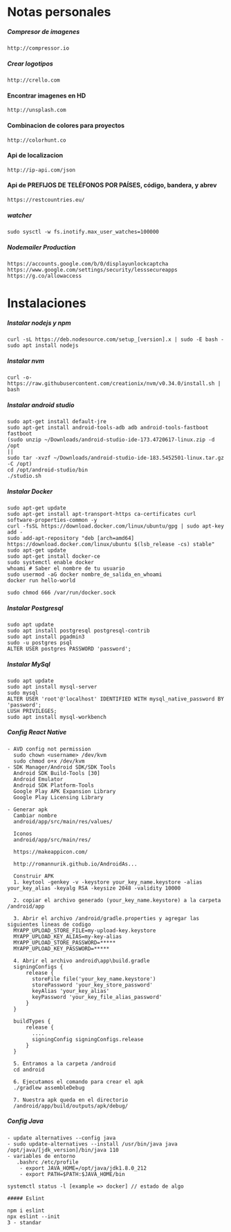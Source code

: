 # Notas personales

##### Compresor de imagenes
```
http://compressor.io
```

##### Crear logotipos
```
http://crello.com
```

#### Encontrar imagenes en HD
```
http://unsplash.com
```

#### Combinacion de colores para proyectos
```
http://colorhunt.co
```

#### Api de localizacion 
```
http://ip-api.com/json
```

#### Api de PREFIJOS DE TELÉFONOS POR PAÍSES, código, bandera, y abrev 
```
https://restcountries.eu/ 
```



##### watcher
```
sudo sysctl -w fs.inotify.max_user_watches=100000
```

##### Nodemailer Production
```
https://accounts.google.com/b/0/displayunlockcaptcha
https://www.google.com/settings/security/lesssecureapps
https://g.co/allowaccess
```


# Instalaciones

##### Instalar nodejs y npm
```
curl -sL https://deb.nodesource.com/setup_[version].x | sudo -E bash -
sudo apt install nodejs
```

##### Instalar nvm
```
curl -o- https://raw.githubusercontent.com/creationix/nvm/v0.34.0/install.sh | bash
```

##### Instalar android studio
```
sudo apt-get install default-jre
sudo apt-get install android-tools-adb adb android-tools-fastboot fastboot
(sudo unzip ~/Downloads/android-studio-ide-173.4720617-linux.zip -d /opt
||
sudo tar -xvzf ~/Downloads/android-studio-ide-183.5452501-linux.tar.gz -C /opt)
cd /opt/android-studio/bin
./studio.sh
```

##### Instalar Docker

```
sudo apt-get update
sudo apt-get install apt-transport-https ca-certificates curl software-properties-common -y
curl -fsSL https://download.docker.com/linux/ubuntu/gpg | sudo apt-key add -
sudo add-apt-repository "deb [arch=amd64] https://download.docker.com/linux/ubuntu $(lsb_release -cs) stable"
sudo apt-get update
sudo apt-get install docker-ce
sudo systemctl enable docker
whoami # Saber el nombre de tu usuario
sudo usermod -aG docker nombre_de_salida_en_whoami
docker run hello-world

sudo chmod 666 /var/run/docker.sock
```

##### Instalar Postgresql
```
sudo apt update
sudo apt install postgresql postgresql-contrib
sudo apt install pgadmin3
sudo -u postgres psql
ALTER USER postgres PASSWORD 'password';
```

##### Instalar MySql
```
sudo apt update
sudo apt install mysql-server
sudo mysql
ALTER USER 'root'@'localhost' IDENTIFIED WITH mysql_native_password BY 'password';
LUSH PRIVILEGES;
sudo apt install mysql-workbench
```

##### Config React Native 
```
- AVD config not permission
  sudo chown <username> /dev/kvm
  sudo chmod o+x /dev/kvm
- SDK Manager/Android SDK/SDK Tools
  Android SDK Build-Tools [30]
  Android Emulator
  Android SDK Platform-Tools
  Google Play APK Expansion Library
  Google Play Licensing Library
  
- Generar apk
  Cambiar nombre
  android/app/src/main/res/values/

  Iconos
  android/app/src/main/res/

  https://makeappicon.com/​

  http://romannurik.github.io/AndroidAs...​

  Construir APK
  1. keytool -genkey -v -keystore your_key_name.keystore -alias your_key_alias -keyalg RSA -keysize 2048 -validity 10000

  2. copiar el archivo generado (your_key_name.keystore) a la carpeta /android/app 

  3. Abrir el archivo /android/gradle.properties y agregar las siguientes lineas de codigo
  MYAPP_UPLOAD_STORE_FILE=my-upload-key.keystore
  MYAPP_UPLOAD_KEY_ALIAS=my-key-alias
  MYAPP_UPLOAD_STORE_PASSWORD=*****
  MYAPP_UPLOAD_KEY_PASSWORD=*****

  4. Abrir el archivo android\app\build.gradle 
  signingConfigs {
      release {
        storeFile file('your_key_name.keystore')
        storePassword 'your_key_store_password'
        keyAlias 'your_key_alias'
        keyPassword 'your_key_file_alias_password'
      }
  }

  buildTypes {
      release {
        ....
        signingConfig signingConfigs.release
      }
  }

  5. Entramos a la carpeta /android
  cd android

  6. Ejecutamos el comando para crear el apk
  ./gradlew assembleDebug

  7. Nuestra apk queda en el directorio
  /android/app/build/outputs/apk/debug/
```



##### Config Java
```
- update alternatives --config java
- sudo update-alternatives --install /usr/bin/java java /opt/java/[jdk_version]/bin/java 110
- variables de entorno 
   .bashrc /etc/profile
    - export JAVA_HOME=/opt/java/jdk1.8.0_212
    - export PATH=$PATH:$JAVA_HOME/bin

systemctl status -l [example => docker] // estado de algo

##### Eslint

npm i eslint
npx eslint --init
3 - standar


